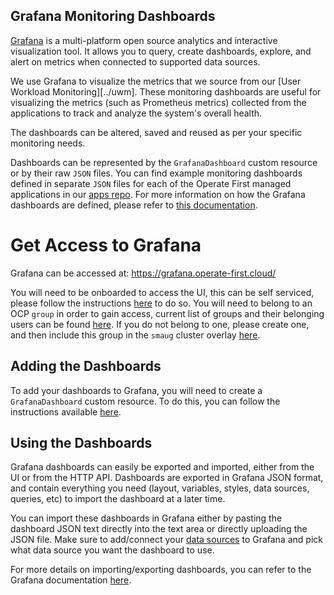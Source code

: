 ## Grafana Monitoring Dashboards

[Grafana](https://grafana.com/oss/grafana) is a multi-platform open source analytics and interactive visualization tool. It allows you to query, create dashboards, explore, and alert on metrics when connected to supported data sources.

We use Grafana to visualize the metrics that we source from our [User Workload Monitoring][../uwm]. These monitoring dashboards are useful for visualizing the metrics (such as Prometheus metrics) collected from the applications to track and analyze the system's overall health.

The dashboards can be altered, saved and reused as per your specific monitoring needs.

Dashboards can be represented by the `GrafanaDashboard` custom resource or by their raw `JSON` files. You can find example monitoring dashboards defined in separate `JSON` files for each of the Operate First managed applications in our [apps repo](https://github.com/operate-first/apps/tree/master/grafana/base/dashboards). For more information on how the Grafana dashboards are defined, please refer to [this documentation](https://github.com/integr8ly/grafana-operator/blob/master/documentation/dashboards.md).

# Get Access to Grafana

Grafana can be accessed at: https://grafana.operate-first.cloud/

You will need to be onboarded to access the UI, this can be self serviced, please follow the instructions [here](map_groups_to_roles.md) to do so. You will need to belong to an OCP `group` in order to gain access, current list of groups and their belonging users can be found [here](https://github.com/operate-first/apps/tree/master/cluster-scope/base/user.openshift.io/groups). If you do not belong to one, please create one, and then include this group in the `smaug` cluster overlay [here](https://github.com/operate-first/apps/blob/master/cluster-scope/overlays/prod/moc/smaug/kustomization.yaml).

## Adding the Dashboards

To add your dashboards to Grafana, you will need to create a `GrafanaDashboard` custom resource. To do this, you can follow the instructions available [here](add_grafana_dashboard.md).

## Using the Dashboards

Grafana dashboards can easily be exported and imported, either from the UI or from the HTTP API.
Dashboards are exported in Grafana JSON format, and contain everything you need (layout, variables, styles, data sources, queries, etc) to import the dashboard at a later time.

You can import these dashboards in Grafana either by pasting the dashboard JSON text directly into the text area or directly uploading the JSON file. Make sure to add/connect your [data sources](https://grafana.com/docs/grafana/latest/datasources/) to Grafana and pick what data source you want the dashboard to use.

For more details on importing/exporting dashboards, you can refer to the Grafana documentation [here](https://grafana.com/docs/grafana/latest/dashboards/export-import/).
